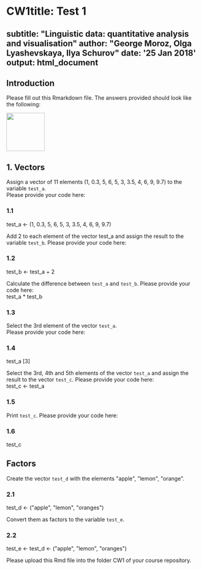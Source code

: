 # CW1title: Test 1
subtitle: "Linguistic data: quantitative analysis and visualisation"
author: "George Moroz, Olga Lyashevskaya, Ilya Schurov"
date: '25 Jan 2018'
output: html_document
---

## Introduction
Please fill out this Rmarkdown file. The answers provided should look like the following:  

<img src="https://agricolamz.github.io/2018-MAG_R_course/img/Test1_example.png" width=100>

## 1. Vectors
Assign a vector of 11 elements (1, 0.3, 5, 6, 5, 3, 3.5, 4, 6, 9, 9.7) to the variable `test_a`.  
Please provide your code here: 


### 1.1 
test_a <- (1, 0.3, 5, 6, 5, 3, 3.5, 4, 6, 9, 9.7)

Add 2 to each element of the vector test_a and assign the result to the variable `test_b`. Please provide your code here:  


### 1.2 
test_b <- test_a + 2

Calculate the difference between `test_a` and `test_b`. Please provide your code here:  
test_a * test_b

### 1.3  

Select the 3rd element of the vector `test_a`.  
Please provide your code here:


### 1.4 
test_a [3]

Select the 3rd, 4th and 5th elements of the vector `test_a` and assign the result to the vector `test_c`.
Please provide your code here:  
test_c <- test_a

### 1.5  

Print `test_c`.
Please provide your code here:  

### 1.6   
test_c
## Factors

Create the vector `test_d` with the elements "apple", "lemon", "orange".

### 2.1
test_d <- ("apple", "lemon", "oranges")

Convert them as factors to the variable `test_e`.  

### 2.2   
test_e <- test_d <- ("apple", "lemon", "oranges")

Please upload this Rmd file into the folder CW1 of your course repository.
